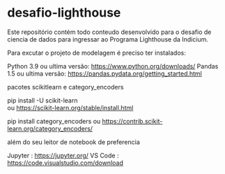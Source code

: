# desafio-lighthouse

Este repositório contém todo conteudo desenvolvido para o desafio de ciencia de dados para ingressar ao Programa Lighthouse da Indicium.

Para excutar o projeto de modelagem é preciso ter instalados:

Python 3.9 ou ultima versão: https://www.python.org/downloads/
Pandas 1.5 ou ultima versão: https://pandas.pydata.org/getting_started.html

pacotes scikitlearn e category_encoders
  
  pip install -U scikit-learn  
  ou https://scikit-learn.org/stable/install.html

  pip install category_encoders
  ou https://contrib.scikit-learn.org/category_encoders/


além do seu leitor de notebook de preferencia

Jupyter : https://jupyter.org/
VS Code : https://code.visualstudio.com/download
